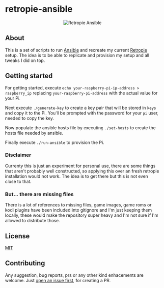 # retropie-ansible

<p align="center">
  <img src="https://user-images.githubusercontent.com/1571416/76707977-bea82c80-66f3-11ea-9b62-81f7d806646a.png" alt="Retropie Ansible" />
</p>

## About

This is a set of scripts to run [Ansible](https://ansible.com) and recreate my current [Retropie](https://retropie.org.uk) setup. The idea is to be able to replicate and provision my setup and all tweaks I did on top.

## Getting started

For getting started, execute `echo your-raspberry-pi-ip-address > raspberry_ip` replacing `your-raspberry-pi-address` with
the actual value for your Pi.

Next execute `./generate-key` to create a key pair that will be stored in `keys` and copy it
to the Pi. You'll be prompted with the password for your `pi` user, needed to copy the key.

Now populate the ansible hosts file by executing `./set-hosts` to create the hosts file needed by ansible.

Finally execute `./run-ansible` to provision the Pi.

### Disclaimer

Currenty this is just an experiment for personal use, there are some things that aren't probably well constructed, so applying this over an fresh retropie installation would not work. The idea is to get there but this is not even close to that.

### But... there are missing files

There is a lot of references to missing files, game images, game roms or kodi plugins have been included into gitignore and I'm just keeping them locally, these would make the repository super heavy and I'm not sure if I'm allowed to distribute those.

## License

[MIT](LICENSE)

## Contributing
Any suggestion, bug reports, prs or any other kind enhacements are welcome. Just [open an issue first](https://github.com/namelivia/retropie-ansible/issues/new), for creating a PR.

